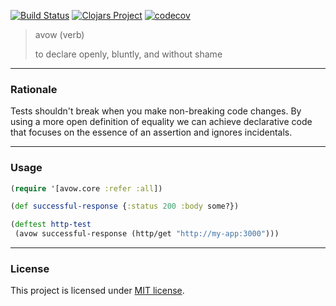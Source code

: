 [![Build Status](https://travis-ci.com/rutledgepaulv/avow.svg?branch=master)](https://travis-ci.com/rutledgepaulv/avow)
[![Clojars Project](https://img.shields.io/clojars/v/org.clojars.rutledgepaulv/avow.svg)](https://clojars.org/org.clojars.rutledgepaulv/avow)
[![codecov](https://codecov.io/gh/rutledgepaulv/avow/branch/master/graph/badge.svg)](https://codecov.io/gh/rutledgepaulv/avow)

> avow (verb)
>
> to declare openly, bluntly, and without shame

---

### Rationale

Tests shouldn't break when you make non-breaking code changes. By using a more open
definition of equality we can achieve declarative code that focuses on the 
essence of an assertion and ignores incidentals.

---

### Usage

```clojure
(require '[avow.core :refer :all])

(def successful-response {:status 200 :body some?})

(deftest http-test
 (avow successful-response (http/get "http://my-app:3000")))

```

---

### License

This project is licensed under [MIT license](http://opensource.org/licenses/MIT).
